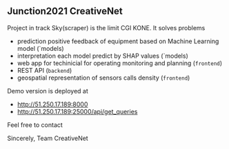 ## Junction2021 CreativeNet
Project in track Sky(scraper) is the limit CGI KONE. 
It solves problems
- prediction positive feedback of equipment based on Machine Learning model (`models)
- interpretation each model predict by SHAP values (`models)
- web app for techinicial for operating monitoring and planning (`frontend`)
- REST API (`backend`)
- geospatial representation of sensors calls density (`frontend`)

Demo version is deployed at 
+ http://51.250.17.189:8000
+ http://51.250.17.189:25000/api/get_queries


Feel free to contact

Sincerely, Team CreativeNet
